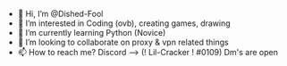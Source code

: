 - 👋 Hi, I’m @Dished-Fool
- 👀 I’m interested in Coding (ovb), creating games, drawing
- 🌱 I’m currently learning Python (Novice)
- 💞️ I’m looking to collaborate on proxy & vpn related things
- 📫 How to reach me? Discord --> (! Lil-Cracker ! #0109) Dm's are open

<!---
Dished-Fool/Dished-Fool is a ✨ special ✨ repository because its `README.md` (this file) appears on your GitHub profile.
You can click the Preview link to take a look at your changes.
--->
